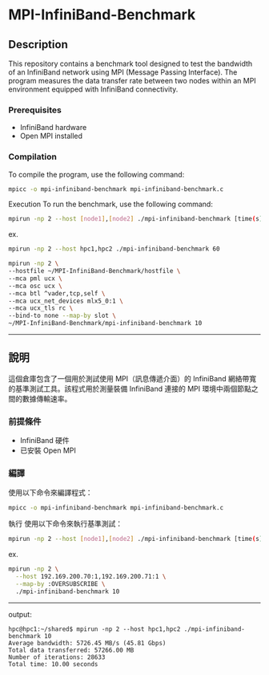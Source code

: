 # MPI-InfiniBand-Benchmark

## Description

This repository contains a benchmark tool designed to test the bandwidth of an InfiniBand network using MPI (Message Passing Interface). The program measures the data transfer rate between two nodes within an MPI environment equipped with InfiniBand connectivity.

### Prerequisites
- InfiniBand hardware
- Open MPI installed

### Compilation
To compile the program, use the following command:
```bash
mpicc -o mpi-infiniband-benchmark mpi-infiniband-benchmark.c
```

Execution
To run the benchmark, use the following command:
```bash
mpirun -np 2 --host [node1],[node2] ./mpi-infiniband-benchmark [time(s)]
```
ex.
```bash
mpirun -np 2 --host hpc1,hpc2 ./mpi-infiniband-benchmark 60
```

```bash
mpirun -np 2 \
--hostfile ~/MPI-InfiniBand-Benchmark/hostfile \
--mca pml ucx \
--mca osc ucx \
--mca btl ^vader,tcp,self \
--mca ucx_net_devices mlx5_0:1 \
--mca ucx_tls rc \
--bind-to none --map-by slot \
~/MPI-InfiniBand-Benchmark/mpi-infiniband-benchmark 10
```

---

## 說明

這個倉庫包含了一個用於測試使用 MPI（訊息傳遞介面）的 InfiniBand 網絡帶寬的基準測試工具。該程式用於測量裝備 InfiniBand 連接的 MPI 環境中兩個節點之間的數據傳輸速率。

### 前提條件
- InfiniBand 硬件
- 已安裝 Open MPI

### 編譯
使用以下命令來編譯程式：
```bash
mpicc -o mpi-infiniband-benchmark mpi-infiniband-benchmark.c
```

執行
使用以下命令來執行基準測試：
```bash
mpirun -np 2 --host [node1],[node2] ./mpi-infiniband-benchmark [time(s)]
```

ex.
```bash
mpirun -np 2 \
  --host 192.169.200.70:1,192.169.200.71:1 \
  --map-by :OVERSUBSCRIBE \
  ./mpi-infiniband-benchmark 10
```




---
output:
```
hpc@hpc1:~/shared$ mpirun -np 2 --host hpc1,hpc2 ./mpi-infiniband-benchmark 10
Average bandwidth: 5726.45 MB/s (45.81 Gbps)
Total data transferred: 57266.00 MB
Number of iterations: 28633
Total time: 10.00 seconds
```
